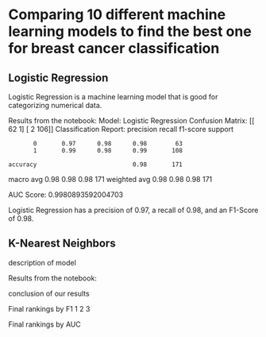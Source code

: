 # Comparing 10 different machine learning models to find the best one for breast cancer classification

## Logistic Regression

Logistic Regression is a machine learning model that is good for categorizing numerical data.

Results from the notebook: 
Model: Logistic Regression
Confusion Matrix:
[[ 62   1]
 [  2 106]]
Classification Report:
              precision    recall  f1-score   support

           0       0.97      0.98      0.98        63
           1       0.99      0.98      0.99       108

    accuracy                           0.98       171
   macro avg       0.98      0.98      0.98       171
weighted avg       0.98      0.98      0.98       171

AUC Score: 0.9980893592004703

Logistic Regression has a precision of 0.97, a recall of 0.98, and an F1-Score of  0.98.

## K-Nearest Neighbors

description of model

Results from the notebook: 

conclusion of our results 


Final rankings by F1
1 
2
3

Final rankings by AUC
